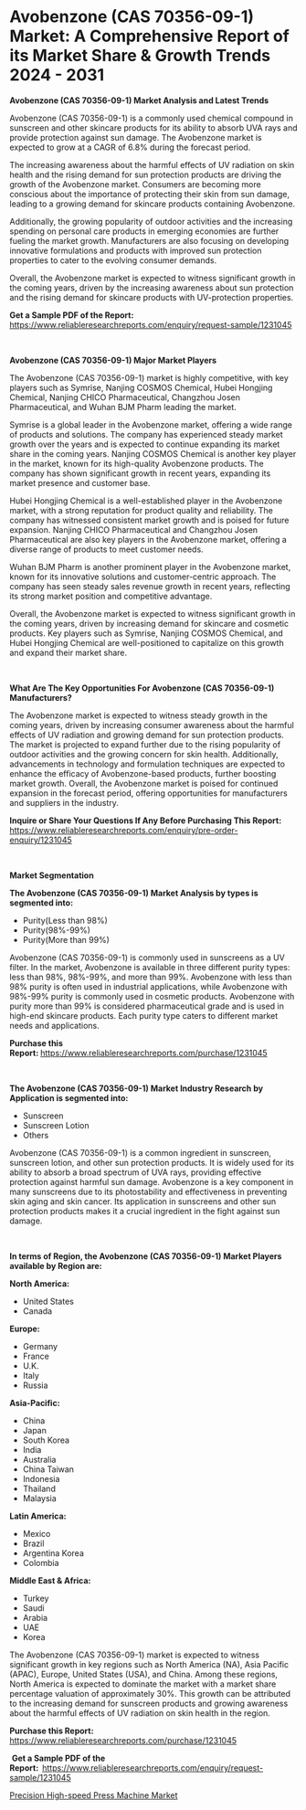 <p><h1>Avobenzone (CAS 70356-09-1) Market: A Comprehensive Report of its Market Share & Growth Trends 2024 - 2031</h1></p><p><strong>Avobenzone (CAS 70356-09-1) Market Analysis and Latest Trends</strong></p>
<p><p>Avobenzone (CAS 70356-09-1) is a commonly used chemical compound in sunscreen and other skincare products for its ability to absorb UVA rays and provide protection against sun damage. The Avobenzone market is expected to grow at a CAGR of 6.8% during the forecast period.</p><p>The increasing awareness about the harmful effects of UV radiation on skin health and the rising demand for sun protection products are driving the growth of the Avobenzone market. Consumers are becoming more conscious about the importance of protecting their skin from sun damage, leading to a growing demand for skincare products containing Avobenzone.</p><p>Additionally, the growing popularity of outdoor activities and the increasing spending on personal care products in emerging economies are further fueling the market growth. Manufacturers are also focusing on developing innovative formulations and products with improved sun protection properties to cater to the evolving consumer demands.</p><p>Overall, the Avobenzone market is expected to witness significant growth in the coming years, driven by the increasing awareness about sun protection and the rising demand for skincare products with UV-protection properties.</p></p>
<p><strong>Get a Sample PDF of the Report:&nbsp;</strong> <a href="https://www.reliableresearchreports.com/enquiry/request-sample/1231045">https://www.reliableresearchreports.com/enquiry/request-sample/1231045</a></p>
<p>&nbsp;</p>
<p><strong>Avobenzone (CAS 70356-09-1) Major Market Players</strong></p>
<p><p>The Avobenzone (CAS 70356-09-1) market is highly competitive, with key players such as Symrise, Nanjing COSMOS Chemical, Hubei Hongjing Chemical, Nanjing CHICO Pharmaceutical, Changzhou Josen Pharmaceutical, and Wuhan BJM Pharm leading the market. </p><p>Symrise is a global leader in the Avobenzone market, offering a wide range of products and solutions. The company has experienced steady market growth over the years and is expected to continue expanding its market share in the coming years. Nanjing COSMOS Chemical is another key player in the market, known for its high-quality Avobenzone products. The company has shown significant growth in recent years, expanding its market presence and customer base.</p><p>Hubei Hongjing Chemical is a well-established player in the Avobenzone market, with a strong reputation for product quality and reliability. The company has witnessed consistent market growth and is poised for future expansion. Nanjing CHICO Pharmaceutical and Changzhou Josen Pharmaceutical are also key players in the Avobenzone market, offering a diverse range of products to meet customer needs. </p><p>Wuhan BJM Pharm is another prominent player in the Avobenzone market, known for its innovative solutions and customer-centric approach. The company has seen steady sales revenue growth in recent years, reflecting its strong market position and competitive advantage.</p><p>Overall, the Avobenzone market is expected to witness significant growth in the coming years, driven by increasing demand for skincare and cosmetic products. Key players such as Symrise, Nanjing COSMOS Chemical, and Hubei Hongjing Chemical are well-positioned to capitalize on this growth and expand their market share.</p></p>
<p>&nbsp;</p>
<p><strong>What Are The Key Opportunities For Avobenzone (CAS 70356-09-1) Manufacturers?</strong></p>
<p><p>The Avobenzone market is expected to witness steady growth in the coming years, driven by increasing consumer awareness about the harmful effects of UV radiation and growing demand for sun protection products. The market is projected to expand further due to the rising popularity of outdoor activities and the growing concern for skin health. Additionally, advancements in technology and formulation techniques are expected to enhance the efficacy of Avobenzone-based products, further boosting market growth. Overall, the Avobenzone market is poised for continued expansion in the forecast period, offering opportunities for manufacturers and suppliers in the industry.</p></p>
<p><strong>Inquire or Share Your Questions If Any Before Purchasing This Report:</strong> <a href="https://www.reliableresearchreports.com/enquiry/pre-order-enquiry/1231045">https://www.reliableresearchreports.com/enquiry/pre-order-enquiry/1231045</a></p>
<p>&nbsp;</p>
<p><strong>Market Segmentation</strong></p>
<p><strong>The Avobenzone (CAS 70356-09-1) Market Analysis by types is segmented into:</strong></p>
<p><ul><li>Purity(Less than 98%)</li><li>Purity(98%-99%)</li><li>Purity(More than 99%)</li></ul></p>
<p><p>Avobenzone (CAS 70356-09-1) is commonly used in sunscreens as a UV filter. In the market, Avobenzone is available in three different purity types: less than 98%, 98%-99%, and more than 99%. Avobenzone with less than 98% purity is often used in industrial applications, while Avobenzone with 98%-99% purity is commonly used in cosmetic products. Avobenzone with purity more than 99% is considered pharmaceutical grade and is used in high-end skincare products. Each purity type caters to different market needs and applications.</p></p>
<p><strong>Purchase this Report:&nbsp;</strong><a href="https://www.reliableresearchreports.com/purchase/1231045">https://www.reliableresearchreports.com/purchase/1231045</a></p>
<p>&nbsp;</p>
<p><strong>The Avobenzone (CAS 70356-09-1) Market Industry Research by Application is segmented into:</strong></p>
<p><ul><li>Sunscreen</li><li>Sunscreen Lotion</li><li>Others</li></ul></p>
<p><p>Avobenzone (CAS 70356-09-1) is a common ingredient in sunscreen, sunscreen lotion, and other sun protection products. It is widely used for its ability to absorb a broad spectrum of UVA rays, providing effective protection against harmful sun damage. Avobenzone is a key component in many sunscreens due to its photostability and effectiveness in preventing skin aging and skin cancer. Its application in sunscreens and other sun protection products makes it a crucial ingredient in the fight against sun damage.</p></p>
<p>&nbsp;</p>
<p><strong>In terms of Region, the Avobenzone (CAS 70356-09-1) Market Players available by Region are:</strong></p>
<p>
    <p> <strong> North America: </strong>
        <ul>
            <li>United States</li>
            <li>Canada</li>
        </ul>
        </p> 
    <p> <strong> Europe: </strong>
        <ul>
            <li>Germany</li>
            <li>France</li>
            <li>U.K.</li>
            <li>Italy</li>
            <li>Russia</li>
        </ul>
        </p> 
    <p> <strong> Asia-Pacific: </strong>
        <ul>
            <li>China</li>
            <li>Japan</li>
            <li>South Korea</li>
            <li>India</li>
            <li>Australia</li>
            <li>China Taiwan</li>
            <li>Indonesia</li>
            <li>Thailand</li>
            <li>Malaysia</li>
        </ul>
        </p> 
    <p> <strong> Latin America: </strong>
        <ul>
            <li>Mexico</li>
            <li>Brazil</li>
            <li>Argentina Korea</li>
            <li>Colombia</li>
        </ul>
        </p> 
    <p> <strong> Middle East & Africa: </strong>
        <ul>
            <li>Turkey</li>
            <li>Saudi</li>
            <li>Arabia</li>
            <li>UAE</li>
            <li>Korea</li>
        </ul>
    </p>
    </p>
<p><p>The Avobenzone (CAS 70356-09-1) market is expected to witness significant growth in key regions such as North America (NA), Asia Pacific (APAC), Europe, United States (USA), and China. Among these regions, North America is expected to dominate the market with a market share percentage valuation of approximately 30%. This growth can be attributed to the increasing demand for sunscreen products and growing awareness about the harmful effects of UV radiation on skin health in the region.</p></p>
<p><strong>Purchase this Report: </strong><a href="https://www.reliableresearchreports.com/purchase/1231045">https://www.reliableresearchreports.com/purchase/1231045</a></p>
<p>&nbsp;<strong>Get a Sample PDF of the Report:&nbsp;&nbsp;</strong><a href="https://www.reliableresearchreports.com/enquiry/request-sample/1231045">https://www.reliableresearchreports.com/enquiry/request-sample/1231045</a></p>
<p><strong></strong></p>
<p><p><a href="https://crocus-run-b5a.notion.site/Precision-High-speed-Press-Machine-Market-Offer-Valuable-Insights-into-Market-Size-Market-Share-Ma-da5628a08b94411d96335966778699c0">Precision High-speed Press Machine Market</a></p></p>